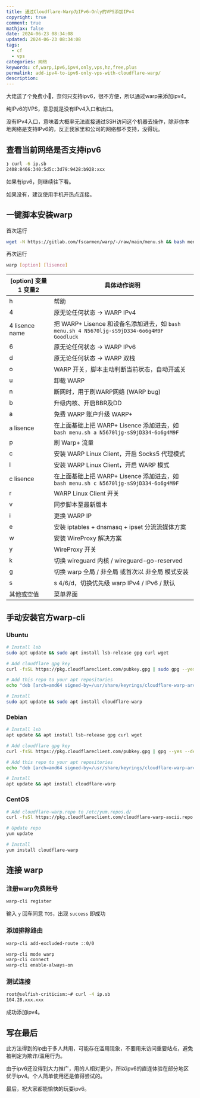 ```yaml
---
title: 通过Cloudflare-Warp为IPv6-Only的VPS添加IPv4
copyright: true
comment: true
mathjax: false
date: 2024-06-23 08:34:08
updated: 2024-06-23 08:34:08
tags:
  - cf
  - vps
categories: 网络
keywords: cf,warp,ipv6,ipv4,only,vps,hz,free,plus
permalink: add-ipv4-to-ipv6-only-vps-with-cloudflare-warp/
description:
---
```

大佬送了个免费小🐔，奈何只支持ipv6，很不方便，所以通过warp来添加ipv4。

纯IPv6的VPS，意思就是没有IPv4入口和出口。

没有IPv4入口，意味着大概率无法直接通过SSH访问这个机器去操作，除非你本地网络是支持IPv6的，反正我家里和公司的网络都不支持，没得玩。

<!--more-->
## 查看当前网络是否支持ipv6

```bash
❯ curl -6 ip.sb
2408:8466:340:5d5c:3d79:9428:b928:xxx
```

如果有ipv6，则继续往下看。

如果没有，建议使用手机开热点连接。

## 一键脚本安装warp

首次运行

```bash
wget -N https://gitlab.com/fscarmen/warp/-/raw/main/menu.sh && bash menu.sh [option] [lisence/url/token]
```

再次运行

```bash
warp [option] [lisence]
```

  | [option] 变量1 变量2 | 具体动作说明 |
  | ----------------- | --------------- |
  | h | 帮助 |
  | 4 | 原无论任何状态 -> WARP IPv4 |
  | 4 lisence name | 把 WARP+ Lisence 和设备名添加进去，如 ```bash menu.sh 4 N5670ljg-sS9jD334-6o6g4M9F Goodluck``` |
  | 6 | 原无论任何状态 -> WARP IPv6 |
  | d | 原无论任何状态 -> WARP 双栈 |
  | o | WARP 开关，脚本主动判断当前状态，自动开或关 |
  | u | 卸载 WARP |
  | n | 断网时，用于刷WARP网络 (WARP bug) |
  | b | 升级内核、开启BBR及DD |
  | a | 免费 WARP 账户升级 WARP+ |
  | a lisence | 在上面基础上把 WARP+ Lisence 添加进去，如 ```bash menu.sh a N5670ljg-sS9jD334-6o6g4M9F``` |
  | p | 刷 Warp+ 流量 |
  | c | 安装 WARP Linux Client，开启 Socks5 代理模式 |
  | l | 安装 WARP Linux Client，开启 WARP 模式 |
  | c lisence | 在上面基础上把 WARP+ Lisence 添加进去，如 ```bash menu.sh c N5670ljg-sS9jD334-6o6g4M9F``` |
  | r | WARP Linux Client 开关 |
  | v | 同步脚本至最新版本 |
  | i | 更换 WARP IP |
  | e | 安装 iptables + dnsmasq + ipset 分流流媒体方案 |
  | w | 安装 WireProxy 解决方案 |
  | y | WireProxy 开关 |
  | k | 切换 wireguard 内核 / wireguard-go-reserved |
  | g | 切换 warp 全局 / 非全局 或首次以 非全局 模式安装 |
  | s | s 4/6/d，切换优先级 warp IPv4 / IPv6 / 默认  |
  | 其他或空值| 菜单界面 |

## 手动安装官方warp-cli

### Ubuntu

```bash
# Install lsb
sudo apt update && sudo apt install lsb-release gpg curl wget

# Add cloudflare gpg key
curl -fsSL https://pkg.cloudflareclient.com/pubkey.gpg | sudo gpg --yes --dearmor --output /usr/share/keyrings/cloudflare-warp-archive-keyring.gpg

# Add this repo to your apt repositories
echo "deb [arch=amd64 signed-by=/usr/share/keyrings/cloudflare-warp-archive-keyring.gpg] https://pkg.cloudflareclient.com/ $(lsb_release -cs) main" | sudo tee /etc/apt/sources.list.d/cloudflare-client.list

# Install
sudo apt update && sudo apt install cloudflare-warp
```

### Debian

```bash
# Install lsb
apt update && apt install lsb-release gpg curl wget

# Add cloudflare gpg key
curl -fsSL https://pkg.cloudflareclient.com/pubkey.gpg | gpg --yes --dearmor --output /usr/share/keyrings/cloudflare-warp-archive-keyring.gpg

# Add this repo to your apt repositories
echo "deb [arch=amd64 signed-by=/usr/share/keyrings/cloudflare-warp-archive-keyring.gpg] https://pkg.cloudflareclient.com/ $(lsb_release -cs) main" | tee /etc/apt/sources.list.d/cloudflare-client.list

# Install
apt update && apt install cloudflare-warp
```

### CentOS

```bash
# Add cloudflare-warp.repo to /etc/yum.repos.d/
curl -fsSl https://pkg.cloudflareclient.com/cloudflare-warp-ascii.repo | tee /etc/yum.repos.d/cloudflare-warp.repo

# Update repo
yum update

# Install
yum install cloudflare-warp
```

## 连接 warp

### 注册warp免费账号

```bash
warp-cli register
```

输入 `y` 回车同意 `TOS`，出现 `success` 即成功

### 添加排除路由

```bash
warp-cli add-excluded-route ::0/0
```

```bash
warp-cli mode warp
warp-cli connect
warp-cli enable-always-on
```

### 测试连接

```bash
root@selfish-criticism:~# curl -4 ip.sb
104.28.xxx.xxx
```

成功添加ipv4。

## 写在最后

此方法得到的ip由于多人共用，可能存在滥用现象，不要用来访问重要站点，避免被判定为欺诈/滥用行为。

由于ipv6还没得到大力推广，用的人相对更少，所以ipv6的直连体验在部分地区优于ipv4。个人简单使用还是值得尝试的。

最后，祝大家都能愉快的玩耍ipv6。
